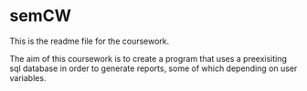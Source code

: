 # semCW
This is the readme file for the coursework.

The aim of this coursework is to create a program that uses a preexisiting sql database in order to generate reports, some of which depending on user variables. 
